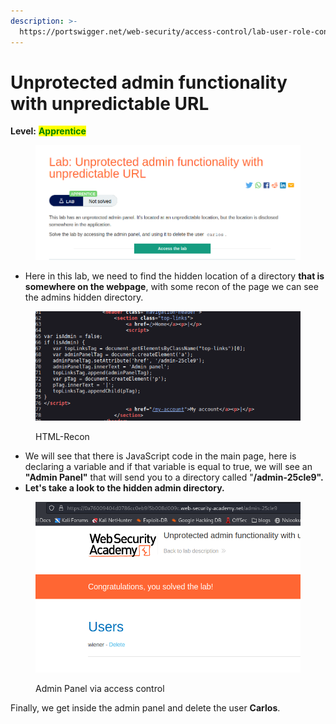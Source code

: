 ```yaml
---
description: >-
  https://portswigger.net/web-security/access-control/lab-user-role-controlled-by-request-parameter
---
```


# Unprotected admin functionality with unpredictable URL

**Level:** <mark style="color:green;">**Apprentice**</mark>

<figure><img src="../../../../../.gitbook/assets/access_control_adminfunc1 (1).png" alt=""><figcaption></figcaption></figure>

* Here in this lab, we need to find the hidden location of a directory **that is somewhere on the webpage**, with some recon of the page we can see the admins hidden directory.

<figure><img src="../../../../../.gitbook/assets/access_control_adminfunc2.png" alt=""><figcaption><p>HTML-Recon</p></figcaption></figure>

* We will see that there is JavaScript code in the main page, here is declaring a variable and if that variable is equal to true, we will see an **"Admin Panel"** that will send you to a directory called "**/admin-25cle9".**
* **Let's take a look to the hidden admin directory.**

<figure><img src="../../../../../.gitbook/assets/access_control_adminfunc3.png" alt=""><figcaption><p>Admin Panel via access control</p></figcaption></figure>

Finally, we get inside the admin panel and delete the user **Carlos**.
